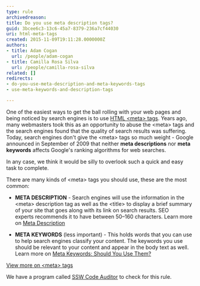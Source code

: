 ```yaml
---
type: rule
archivedreason: 
title: Do you use meta description tags?
guid: 3bcee6c3-13c6-45a7-8379-236a7cf44030
uri: html-meta-tags
created: 2015-11-09T19:11:28.0000000Z
authors:
- title: Adam Cogan
  url: /people/adam-cogan
- title: Camilla Rosa Silva
  url: /people/camilla-rosa-silva
related: []
redirects:
- do-you-use-meta-description-and-meta-keywords-tags
- use-meta-keywords-and-description-tags

---
```


One of the easiest ways to get the ball rolling with your web pages and being noticed by search engines is to use [HTML &lt;meta&gt; tags](https://www.w3schools.com/tags/tag_meta.asp). Years ago, many webmasters took this as an opportunity to abuse the &lt;meta&gt; tags and the search engines found that the quality of search results was suffering. Today, search engines don't give the &lt;meta&gt; tags so much weight - Google announced in September of 2009 that neither **meta descriptions** nor **meta keywords** affects Google's ranking algorithms for web searches. 

In any case, we think it would be silly to overlook such a quick and easy task to complete.

<!--endintro-->

There are many kinds of &lt;meta&gt; tags you should use, these are the most common:

- **META DESCRIPTION** - Search engines will use the information in the &lt;meta&gt; description tag as well as the &lt;title&gt; to display a brief summary of your site that goes along with its link on search results. SEO experts recommends it to have between 50–160 characters. Learn more on [Meta Description](https://moz.com/learn/seo/meta-description)

- **META KEYWORDS** (less important) - This holds words that you can use to help search engines classify your content. The keywords you use should be relevant to your content and appear in the body text as well. Learn more on [Meta Keywords: Should You Use Them?](https://www.semrush.com/blog/meta-keywords/)

[View more on &lt;meta&gt; tags](https://www.w3schools.com/tags/tag_meta.asp)

We have a program called [SSW Code Auditor](https://codeauditor.com/) to check for this rule.
